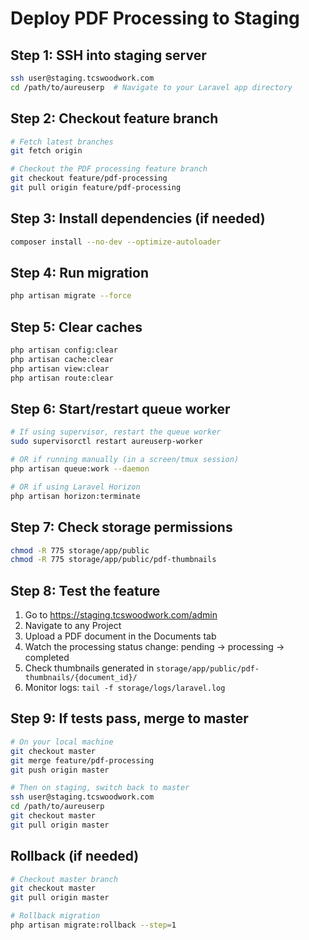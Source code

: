 # Deploy PDF Processing to Staging

## Step 1: SSH into staging server
```bash
ssh user@staging.tcswoodwork.com
cd /path/to/aureuserp  # Navigate to your Laravel app directory
```

## Step 2: Checkout feature branch
```bash
# Fetch latest branches
git fetch origin

# Checkout the PDF processing feature branch
git checkout feature/pdf-processing
git pull origin feature/pdf-processing
```

## Step 3: Install dependencies (if needed)
```bash
composer install --no-dev --optimize-autoloader
```

## Step 4: Run migration
```bash
php artisan migrate --force
```

## Step 5: Clear caches
```bash
php artisan config:clear
php artisan cache:clear
php artisan view:clear
php artisan route:clear
```

## Step 6: Start/restart queue worker
```bash
# If using supervisor, restart the queue worker
sudo supervisorctl restart aureuserp-worker

# OR if running manually (in a screen/tmux session)
php artisan queue:work --daemon

# OR if using Laravel Horizon
php artisan horizon:terminate
```

## Step 7: Check storage permissions
```bash
chmod -R 775 storage/app/public
chmod -R 775 storage/app/public/pdf-thumbnails
```

## Step 8: Test the feature
1. Go to https://staging.tcswoodwork.com/admin
2. Navigate to any Project
3. Upload a PDF document in the Documents tab
4. Watch the processing status change: pending → processing → completed
5. Check thumbnails generated in `storage/app/public/pdf-thumbnails/{document_id}/`
6. Monitor logs: `tail -f storage/logs/laravel.log`

## Step 9: If tests pass, merge to master
```bash
# On your local machine
git checkout master
git merge feature/pdf-processing
git push origin master

# Then on staging, switch back to master
ssh user@staging.tcswoodwork.com
cd /path/to/aureuserp
git checkout master
git pull origin master
```

## Rollback (if needed)
```bash
# Checkout master branch
git checkout master
git pull origin master

# Rollback migration
php artisan migrate:rollback --step=1
```
